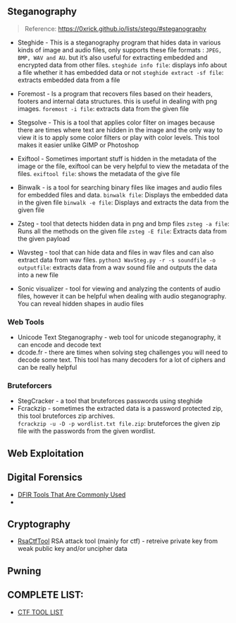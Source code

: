 ## Steganography
> Reference: https://0xrick.github.io/lists/stego/#steganography
- Steghide - This is a steganography program that hides data in various kinds of image and audio files, only supports these file formats : `JPEG, BMP, WAV and AU`. but it’s also useful for extracting embedded and encrypted data from other files.
			`steghide info file`: displays info about a file whether it has embedded data or not
			`steghide extract -sf file`: extracts embedded data from a file
- Foremost - Is a program that recovers files based on their headers, footers and internal data structures. this is useful in dealing with png images.
			`foremost -i file`: extracts data from the given file
- Stegsolve - This is a tool that applies color filter on images because there are times where text are hidden in the image and the only way to view it is to apply some color filters or play with color levels. This tool makes it easier unlike GIMP  or Photoshop
-  Exiftool - Sometimes important stuff is hidden in the metadata of the image or the file, exiftool can be very helpful to view the metadata of the files. 
			`exiftool file`: shows the metadata of the give file
- Binwalk - is a tool for searching binary files like images and audio files for embedded files and data. 
			`binwalk file`: Displays the embedded data in the given file
			`binwalk -e file`: Displays and extracts the data from the given file

- Zsteg - tool that detects hidden data in png and bmp files
			`zsteg -a file`: Runs all the methods on the given file
			`zsteg -E file`: Extracts data from the given payload
- Wavsteg - tool that can hide data and files in wav files and can also extract data from wav files.
			`python3 WavSteg.py -r -s soundfile -o outputfile`: extracts data from a wav sound file and outputs the data into a new file
- Sonic visualizer - tool for viewing and analyzing the contents of audio files, however it can be helpful when dealing with audio steganography. You can reveal hidden shapes in audio files

### Web Tools
- Unicode Text Steganography - web tool for unicode steganography, it can encode and decode text
- dcode.fr - there are times when solving steg challenges  you will need to decode some text. This tool has many decoders for a lot of ciphers and can be really helpful

### Bruteforcers
- StegCracker - a tool that bruteforces passwords using steghide
- Fcrackzip - sometimes the extracted data is  a password protected zip, this tool bruteforces zip archives.  
			`fcrackzip -u -D -p wordlist.txt file.zip`: bruteforces the given zip file with the passwords from the given wordlist.


## Web Exploitation

## Digital Forensics
- [DFIR Tools That Are Commonly Used](https://github.com/mikeroyal/Digital-Forensics-Guide#digital-forensics-tools-libraries-and-frameworks)
- 
## Cryptography
- [RsaCtfTool](https://github.com/RsaCtfTool/RsaCtfTool) RSA attack tool (mainly for ctf) - retreive private key from weak public key and/or uncipher data

## Pwning




## COMPLETE LIST:
- [CTF TOOL LIST](https://github.com/zardus/ctf-tools)